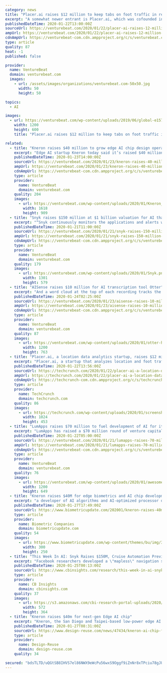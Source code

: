 ```yaml
---
category: news
title: "Placer.ai raises $12 million to keep tabs on foot traffic in real time"
excerpt: "A somewhat newer entrant is Placer.ai, which was cofounded in 2016 by Noam Ben-Zvi, Oded Fossfeld, Ofir Lemel, and Zohar Bar-Yehuda. It might not rival location data giants like FourSquare and ThinkNear, but it managed to nab $12 million this week in a funding round led by BV Capital with participation from Aleph, Reciprocal Ventures ..."
publishedDateTime: 2020-01-22T13:00:00Z
sourceUrl: https://venturebeat.com/2020/01/22/placer-ai-raises-12-million-to-keep-tabs-on-foot-traffic-in-real-time/
ampUrl: https://venturebeat.com/2020/01/22/placer-ai-raises-12-million-to-keep-tabs-on-foot-traffic-in-real-time/amp/
cdnAmpUrl: https://venturebeat-com.cdn.ampproject.org/c/s/venturebeat.com/2020/01/22/placer-ai-raises-12-million-to-keep-tabs-on-foot-traffic-in-real-time/amp/
type: article
quality: 87
heat: -1
published: false

provider:
  name: VentureBeat
  domain: venturebeat.com
  images:
    - url: /assets/images/organizations/venturebeat.com-50x50.jpg
      width: 50
      height: 50

topics:
  - AI

images:
  - url: https://venturebeat.com/wp-content/uploads/2019/06/global-e1579243388331.jpg?fit=1200%2C600&strip=all
    width: 1200
    height: 600
    title: "Placer.ai raises $12 million to keep tabs on foot traffic in real time"

related:
  - title: "Kneron raises $40 million to grow edge AI chip design operations"
    excerpt: "Edge AI startup Kneron today said it’s raised $40 million led by Horizon Ventures. The funding will be used to grow Kneron’s algorithms made especially for on-device machine learning and semiconductor design operations. Kneron released the KL520, a chip made especially for deployment of AI on devices like smart home or IoT devices last year ..."
    publishedDateTime: 2020-01-23T14:00:00Z
    sourceUrl: https://venturebeat.com/2020/01/23/kneron-raises-40-million-to-grow-edge-ai-chip-design-operations/
    ampUrl: https://venturebeat.com/2020/01/23/kneron-raises-40-million-to-grow-edge-ai-chip-design-operations/amp/
    cdnAmpUrl: https://venturebeat-com.cdn.ampproject.org/c/s/venturebeat.com/2020/01/23/kneron-raises-40-million-to-grow-edge-ai-chip-design-operations/amp/
    type: article
    provider:
      name: VentureBeat
      domain: venturebeat.com
    quality: 204
    images:
      - url: https://venturebeat.com/wp-content/uploads/2020/01/Kneron_KL520.jpg?fit=1618%2C909&strip=all
        width: 1618
        height: 909
  - title: "Snyk raises $150 million at $1 billion valuation for AI that protects open source code"
    excerpt: "“Snyk continuously monitors the applications and alerts when a newly disclosed vulnerability could impact the customer.” Above: Snyk in action AI, machine learning (ML), and automation are playing an increasingly big role in the cybersecurity sphere — just last year BlackBerry doled out $1.4 billion to acquire AI-powered security platform ..."
    publishedDateTime: 2020-01-21T11:00:00Z
    sourceUrl: https://venturebeat.com/2020/01/21/snyk-raises-150-million-at-1-billion-valuation-for-ai-that-protects-open-source-code/
    ampUrl: https://venturebeat.com/2020/01/21/snyk-raises-150-million-at-1-billion-valuation-for-ai-that-protects-open-source-code/amp/
    cdnAmpUrl: https://venturebeat-com.cdn.ampproject.org/c/s/venturebeat.com/2020/01/21/snyk-raises-150-million-at-1-billion-valuation-for-ai-that-protects-open-source-code/amp/
    type: article
    provider:
      name: VentureBeat
      domain: venturebeat.com
    quality: 179
    images:
      - url: https://venturebeat.com/wp-content/uploads/2020/01/Snyk.png?fit=1301%2C579&strip=all
        width: 1301
        height: 579
  - title: "AISense raises $10 million for AI transcription tool Otter"
    excerpt: "And a word cloud at the top of each recording tracks the most-used terms. Otter competes with Microsoft’s Microsoft 365, which can host live events with AI-powered features such as facial recognition of attendees and autonomous speech-to-text conversion, as well as comparable meeting transcription tools from Cisco and startups Voicera ..."
    publishedDateTime: 2020-01-24T02:25:00Z
    sourceUrl: https://venturebeat.com/2020/01/23/aisense-raises-10-million-for-ai-transcription-tool-otter/
    ampUrl: https://venturebeat.com/2020/01/23/aisense-raises-10-million-for-ai-transcription-tool-otter/amp/
    cdnAmpUrl: https://venturebeat-com.cdn.ampproject.org/c/s/venturebeat.com/2020/01/23/aisense-raises-10-million-for-ai-transcription-tool-otter/amp/
    type: article
    provider:
      name: VentureBeat
      domain: venturebeat.com
    quality: 87
    images:
      - url: https://venturebeat.com/wp-content/uploads/2020/01/otter-hero-screens-2-e1579832515149.png?fit=1200%2C763&strip=all
        width: 1200
        height: 763
  - title: "Placer.ai, a location data analytics startup, raises $12 million Series A"
    excerpt: "Placer.ai, a startup that analyzes location and foot traffic analytics for retailers and other businesses, announced today that it has closed a $12 million Series A. The round was led by JBV Capital, with participation from investors including Aleph, Reciprocal Ventures and OCA Ventures. The funding will be used on research and development of ..."
    publishedDateTime: 2020-01-22T13:56:00Z
    sourceUrl: https://techcrunch.com/2020/01/22/placer-ai-a-location-data-analytics-startup-raises-12-million-series-a/
    ampUrl: https://techcrunch.com/2020/01/22/placer-ai-a-location-data-analytics-startup-raises-12-million-series-a/amp/
    cdnAmpUrl: https://techcrunch-com.cdn.ampproject.org/c/s/techcrunch.com/2020/01/22/placer-ai-a-location-data-analytics-startup-raises-12-million-series-a/amp/
    type: article
    provider:
      name: TechCrunch
      domain: techcrunch.com
    quality: 86
    images:
      - url: https://techcrunch.com/wp-content/uploads/2020/01/screenshot-4.png?w=1024
        width: 1024
        height: 453
  - title: "LumApps raises $70 million to fuel development of AI for its workplace collaboration platform"
    excerpt: "LumApps has raised a $70 million round of venture capital as the Paris-based startup seeks to bring more AI and machine learning capabilities to its workplace collaboration platform. The company’s Social Intranet service is deployed internally by companies with the goal of connecting employees so they can share information and communicate ..."
    publishedDateTime: 2020-01-22T05:00:00Z
    sourceUrl: https://venturebeat.com/2020/01/21/lumapps-raises-70-million-fuel-development-ai-workplace-collaboration-platform/
    ampUrl: https://venturebeat.com/2020/01/21/lumapps-raises-70-million-fuel-development-ai-workplace-collaboration-platform/amp/
    cdnAmpUrl: https://venturebeat-com.cdn.ampproject.org/c/s/venturebeat.com/2020/01/21/lumapps-raises-70-million-fuel-development-ai-workplace-collaboration-platform/amp/
    type: article
    provider:
      name: VentureBeat
      domain: venturebeat.com
    quality: 76
    images:
      - url: https://venturebeat.com/wp-content/uploads/2020/01/awesometable-e1579626289453.png?fit=1200%2C649&strip=all
        width: 1200
        height: 649
  - title: "Kneron raises $40M for edge biometrics and AI chip development"
    excerpt: "a developer of AI algorithms and AI-optimized processor designs for use in edge devices such as surveillance cameras and other smart home products, raised an additional $40 million to further develop its products. Kneron, which has over 150 employees, has raised $73m to date. Kneron unveiled its first chip, the KL520 in May 2019. The chip ..."
    publishedDateTime: 2020-01-27T17:49:00Z
    sourceUrl: https://www.biometricupdate.com/202001/kneron-raises-40m-for-edge-biometrics-and-ai-chip-development
    type: article
    provider:
      name: Biometric Companies
      domain: biometricupdate.com
    quality: 54
    images:
      - url: https://www.biometricupdate.com/wp-content/themes/bu/img/300x250-popup.jpg
        width: 300
        height: 250
  - title: "This Week In AI: Snyk Raises $150M, Cruise Automation Previews Electric AV, AI Chip Maker Kneron Raises $40M"
    excerpt: "Facebook researchers developed a \"mapless\" navigation system for robots. ServiceNow acquired Loom Systems. Procurement marketplace scoutbee raised $60M. This week, we released our quarterly AI in Numbers report. This quarter’s report highlights AI investment activity, partnerships, and M&A in 2019. You can check it out in CB Insights Stories ..."
    publishedDateTime: 2020-01-25T00:13:00Z
    sourceUrl: https://www.cbinsights.com/research/this-week-in-ai-snyk-raises-150m-cruise-automation-previews-electric-av-ai-chip-maker-kneron-raises-40m/
    type: article
    provider:
      name: CB Insights
      domain: cbinsights.com
    quality: 37
    images:
      - url: https://s3.amazonaws.com/cbi-research-portal-uploads/2020/01/24103300/Facebook_AI_navigation-572x364.png
        width: 572
        height: 364
  - title: "Kneron raises $40m for next-gen Edge AI chip"
    excerpt: "Kneron, the San Diego and Taipei-based low-power edge AI startup, has raised $40 million in an A2 funding round. This funding round was led by previous backer Horizons Ventures and brings the company’s total financing to $73 million. Kneron CEO Albert Liu told EETimes that the additional funding will be used for a variety of things ..."
    publishedDateTime: 2020-01-27T08:31:00Z
    sourceUrl: https://www.design-reuse.com/news/47434/kneron-ai-chip-funding.html
    type: article
    provider:
      name: Design-Reuse
      domain: design-reuse.com
    quality: 34

secured: "bdsTLTD/uQGtSB8IHVS7el86NWX9eWcPu56wxS9Oggf9iZnNr8xTPciu78gJUew23qq6Ra0Ws5byB1N6EEf/HoCosSv6gDxOHDjfjQtYWy+nHGtEiD7i0piQi72JuBNFFnECoKUJbNUxIpefAG/zQ268r9B9PelHU6xHJxAMfwzVOju6JsD7rOhZ5sgfAS3c/LmlPTOQVZshWpdgvZJtHisVps8QclY/V7AtsyFfCZw0DpeY0R2j7mG8W7YN1EgiDQFVugSxswn9YyIqT3mDlOlc4pVhtfFDcQUyV5uoJkqTxidhJnxUEEu41vTbnL9lknFcwfd/qhXXPsB3I2JipbURpNUd+WlAJ3Ah63QCDKbDPfK59GiNmzXllF9g4rkxiFQ0miaLL5aFEH5rdEQC6KjeyieBiMjcysxNZKYSKUybA0zSq58zMIcC8vjepGRKalZqmWXHzk06KR9jxt3b6A==;tObOMEdySEJ4Xz5/4qmtkA=="
---
```


